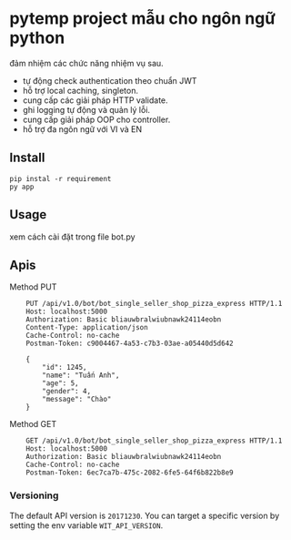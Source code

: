 # pytemp project mẫu cho ngôn ngữ python

đảm nhiệm các chức năng nhiệm vụ sau.

- tự động check authentication theo chuẩn JWT
- hỗ trợ local caching, singleton.
- cung cấp các giải pháp HTTP validate.
- ghi logging tự động và quản lý lỗi.
- cung cấp giải pháp OOP cho controller.
- hỗ trợ đa ngôn ngữ với VI và EN

## Install

    pip instal -r requirement
    py app

## Usage

xem cách cài đặt trong file bot.py

## Apis

Method PUT

```
    PUT /api/v1.0/bot/bot_single_seller_shop_pizza_express HTTP/1.1
    Host: localhost:5000
    Authorization: Basic bliauwbralwiubnawk24114eobn
    Content-Type: application/json
    Cache-Control: no-cache
    Postman-Token: c9004467-4a53-c7b3-03ae-a05440d5d642

    {
        "id": 1245,
        "name": "Tuấn Anh",
        "age": 5,
        "gender": 4,
        "message": "Chào"
    }
```

Method GET

```
    GET /api/v1.0/bot/bot_single_seller_shop_pizza_express HTTP/1.1
    Host: localhost:5000
    Authorization: Basic bliauwbralwiubnawk24114eobn
    Cache-Control: no-cache
    Postman-Token: 6ec7ca7b-475c-2082-6fe5-64f6b822b8e9
```

### Versioning

The default API version is `20171230`.
You can target a specific version by setting the env variable `WIT_API_VERSION`.